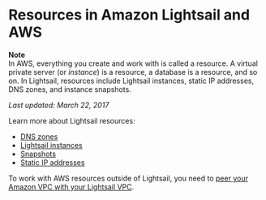 # Resources in Amazon Lightsail and AWS<a name="understanding-resources-in-amazon-lightsail-and-aws"></a>

**Note**  
In AWS, everything you create and work with is called a resource\. A virtual private server \(or *instance*\) is a resource, a database is a resource, and so on\. In Lightsail, resources include Lightsail instances, static IP addresses, DNS zones, and instance snapshots\.

 *Last updated: March 22, 2017* 

Learn more about Lightsail resources:
+  [DNS zones](understanding-dns-in-amazon-lightsail.md) 
+  [Lightsail instances](understanding-instances-virtual-private-servers-in-amazon-lightsail.md) 
+  [Snapshots](understanding-instance-snapshots-in-amazon-lightsail.md) 
+  [Static IP addresses](understanding-static-ip-addresses-in-amazon-lightsail.md) 

To work with AWS resources outside of Lightsail, you need to [peer your Amazon VPC with your Lightsail VPC](lightsail-how-to-set-up-vpc-peering-with-aws-resources.md)\.